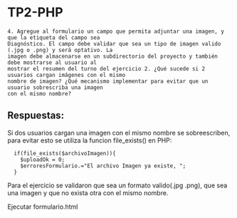 # TP2-PHP  
~~~
4. Agregue al formulario un campo que permita adjuntar una imagen, y que la etiqueta del campo sea
Diagnóstico. El campo debe validar que sea un tipo de imagen valido (.jpg o .png) y será optativo. La
imagen debe almacenarse en un subdirectorio del proyecto y también debe mostrarse al usuario al
mostrar el resumen del turno del ejercicio 2. ¿Qué sucede si 2 usuarios cargan imágenes con el mismo
nombre de imagen? ¿Qué mecanismo implementar para evitar que un usuario sobrescriba una imagen
con el mismo nombre?
~~~  
##  Respuestas:  
  Si dos usuarios cargan una imagen con el mismo nombre se sobreescriben, para evitar esto se utiliza la funcion  file_exists() en PHP:
~~~
  if(file_exists($archivoImagen)){  
    $uploadOk = 0;  
    $erroresFormulario.="El archivo Imagen ya existe, ";  
  }  
~~~

Para el ejercicio se validaron que sea un formato valido(.jpg .png), que sea una imagen y que no exista otra con el  mismo nombre. 

  Ejecutar formulario.html

